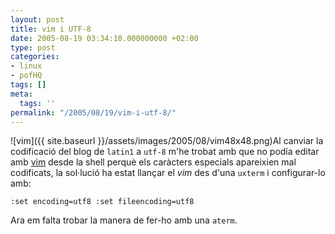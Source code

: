 ```yaml
---
layout: post
title: vim i UTF-8
date: 2005-08-19 03:34:10.000000000 +02:00
type: post
categories:
- linux
- pofHQ
tags: []
meta:
  tags: ''
permalink: "/2005/08/19/vim-i-utf-8/"
---
```

![vim]({{ site.baseurl }}/assets/images/2005/08/vim48x48.png)Al canviar la codificació del blog de `latin1` a `utf-8` m'he trobat amb que no podía editar amb [vim](http://www.vim.org) desde la shell perquè els caràcters especials apareixien mal codificats, la sol·lució ha estat llançar el _vim_ des d'una `uxterm` i configurar-lo amb:

```
:set encoding=utf8 :set fileencoding=utf8
```

Ara em falta trobar la manera de fer-ho amb una `aterm`.

